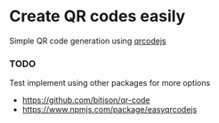 # Create QR codes easily

Simple QR code generation using [qrcodejs](https://github.com/davidshimjs/qrcodejs)

### TODO
Test implement using other packages for more options
- https://github.com/bitjson/qr-code
- https://www.npmjs.com/package/easyqrcodejs
